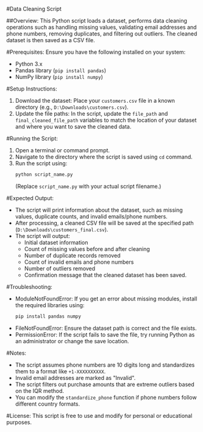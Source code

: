 #Data Cleaning Script

##Overview:
This Python script loads a dataset, performs data cleaning operations such as handling missing values, validating email addresses and phone numbers, removing duplicates, and filtering out outliers. The cleaned dataset is then saved as a CSV file.

#Prerequisites:
Ensure you have the following installed on your system:
- Python 3.x
- Pandas library (`pip install pandas`)
- NumPy library (`pip install numpy`)

#Setup Instructions:
1. Download the dataset: Place your `customers.csv` file in a known directory (e.g., `D:\Downloads\customers.csv`).
2. Update the file paths: In the script, update the `file_path` and `final_cleaned_file_path` variables to match the location of your dataset and where you want to save the cleaned data.

#Running the Script:
1. Open a terminal or command prompt.
2. Navigate to the directory where the script is saved using `cd` command.
3. Run the script using:
   ```sh
   python script_name.py
   ```
   (Replace `script_name.py` with your actual script filename.)

#Expected Output:
- The script will print information about the dataset, such as missing values, duplicate counts, and invalid emails/phone numbers.
- After processing, a cleaned CSV file will be saved at the specified path (`D:\Downloads\customers_final.csv`).
- The script will output:
  - Initial dataset information
  - Count of missing values before and after cleaning
  - Number of duplicate records removed
  - Count of invalid emails and phone numbers
  - Number of outliers removed
  - Confirmation message that the cleaned dataset has been saved.

#Troubleshooting:
- ModuleNotFoundError: If you get an error about missing modules, install the required libraries using:
  ```sh
  pip install pandas numpy
  ```
- FileNotFoundError: Ensure the dataset path is correct and the file exists.
- PermissionError: If the script fails to save the file, try running Python as an administrator or change the save location.

#Notes:
- The script assumes phone numbers are 10 digits long and standardizes them to a format like `+1-XXXXXXXXXX`.
- Invalid email addresses are marked as "Invalid".
- The script filters out purchase amounts that are extreme outliers based on the IQR method.
- You can modify the `standardize_phone` function if phone numbers follow different country formats.

#License:
This script is free to use and modify for personal or educational purposes.
